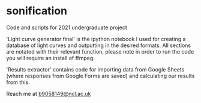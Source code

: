 # sonification
Code and scripts for 2021 undergraduate project

'Light curve generator final' is the ipython notebook I used for creating a database of light curves and outputting in the desired formats. 
All sections are notated with their relevant function, please note in order to run the code you will require an install of ffmpeg.

'Results extractor' contains code for importing data from Google Sheets (where responses from Google Forms are saved) and calculating our results from this. 

Reach me at b9058149@ncl.ac.uk
